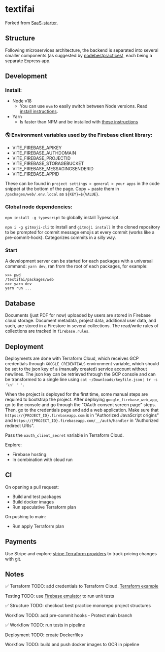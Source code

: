 # textifai

Forked from [SaaS-starter](https://github.com/danielsteman/saas-starter).

## Structure

Following microservices architecture, the backend is separated into several smaller components (as suggested by [nodebestpractices](https://github.com/goldbergyoni/nodebestpractices/blob/master/sections/projectstructre/breakintcomponents.md)), each being a separate Express app.

## Development

### Install:

- Node v18
  - You can use `nvm` to easily switch between Node versions. Read [install instructions](https://github.com/nvm-sh/nvm).
- Yarn
  - Is faster than NPM and be installed with [these instructions](https://classic.yarnpkg.com/lang/en/docs/install/#windows-stable)

### 🌎 Environment variables used by the Firebase client library:

- VITE_FIREBASE_APIKEY
- VITE_FIREBASE_AUTHDOMAIN
- VITE_FIREBASE_PROJECTID
- VITE_FIREBASE_STORAGEBUCKET
- VITE_FIREBASE_MESSAGINGSENDERID
- VITE_FIREBASE_APPID

These can be found in `project settings > general > your apps` in the code snippet at the bottom of the page. Copy + paste them in `/packages/web/.env.local` as `${KEY}=${VALUE}`.

### Global node dependencies:

`npm install -g typescript` to globally install Typescript.

`npm i -g gitmoji-cli` to install and `gitmoji install` in the cloned repository to be prompted for commit message emojis at every commit (works like a pre-commit-hook). Categorizes commits in a silly way.

### Start

A development server can be started for each packages with a universal command: `yarn dev`, ran from the root of each packages, for example:

```
>>> pwd
/textifai/packages/web
>>> yarn dev
yarn run ...
```

## Database

Documents (just PDF for now) uploaded by users are stored in Firebase cloud storage. Document metadata, project data, additional user data, and such, are stored in a Firestore in several collections. The read/write rules of collections are tracked in `firebase.rules`.

## Deployment

Deployments are done with Terraform Cloud, which receives GCP credentials through `GOOGLE_CREDENTIALS` environment variable, which should be set to the json key of a (manually created) service account without newlines. The json key can be retrieved through the GCP console and can be transformed to a single line using `cat ~/Downloads/keyfile.json| tr -s '\n' ' '`.

When the project is deployed for the first time, some manual steps are required to bootstrap the project. After deploying `google_firebase_web_app`, go to the console and go through the "OAuth consent screen page" steps. Then, go to the credentials page and add a web application. Make sure that `https://{PROJECT_ID}.firebaseapp.com` is in "Authorized JavaScript origins" and `https://{PROJECT_ID}.firebaseapp.com/__/auth/handler` in "Authorized redirect URIs".

Pass the `oauth_client_secret` variable in Terraform Cloud.

Explore:

- Firebase hosting
- In combination with cloud run

## CI

On opening a pull request:

- Build and test packages
- Build docker images
- Run speculative Terraform plan

On pushing to main:

- Run apply Terraform plan

## Payments

Use Stripe and explore [stripe Terraform providers](https://github.com/franckverrot/terraform-provider-stripe) to track pricing changes with git.

## Notes

✅ Terraform TODO: add credentials to Terraform Cloud.
[Terraform example](https://gist.github.com/Zebreus/906b8870e49586adfe8bd7bbff43f0a8)

Testing TODO: use [Firebase emulator](https://firebase.google.com/docs/rules/unit-tests) to run unit tests

✅ Structure TODO: checkout best practice monorepo project structures

Workflow TODO: add pre-commit hooks - Protect main branch

✅ Workflow TODO: run tests in pipeline

Deployment TODO: create Dockerfiles

Workflow TODO: build and push docker images to GCR in pipeline
